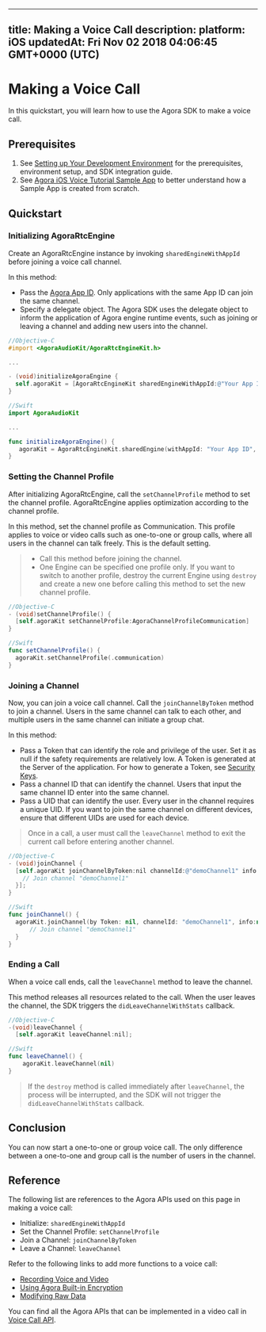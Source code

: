 
---
title: Making a Voice Call
description: 
platform: iOS
updatedAt: Fri Nov 02 2018 04:06:45 GMT+0000 (UTC)
---
# Making a Voice Call
In this quickstart, you will learn how to use the Agora SDK to make a voice call.

## Prerequisites

1. See [Setting up Your Development Environment](../../en/Voice/ios_audio.md) for the prerequisites, environment setup, and SDK integration guide.
2. See [Agora iOS Voice Tutorial Sample App](https://github.com/AgoraIO/Basic-Audio-Call/tree/master/One-to-One-Voice/Agora-iOS-Voice-Tutorial-Swift-1to1) to better understand how a Sample App is created from scratch.

## Quickstart

### Initializing AgoraRtcEngine

Create an AgoraRtcEngine instance by invoking `sharedEngineWithAppId` before joining a voice call channel.

In this method:

- Pass the [Agora App ID](../../en/Voice/ios_audio.md). Only applications with the same App ID can join the same channel.
- Specify a delegate object. The Agora SDK uses the delegate object to inform the application of Agora engine runtime events, such as joining or leaving a channel and adding new users into the channel.

```objective-c
//Objective-C
#import <AgoraAudioKit/AgoraRtcEngineKit.h>

...

- (void)initializeAgoraEngine {
  self.agoraKit = [AgoraRtcEngineKit sharedEngineWithAppId:@"Your App ID" delegate:self];
}
```

```swift
//Swift
import AgoraAudioKit

...

func initializeAgoraEngine() {
   agoraKit = AgoraRtcEngineKit.sharedEngine(withAppId: "Your App ID", delegate: self)
}
```

### Setting the Channel Profile

After initializing AgoraRtcEngine, call the `setChannelProfile` method to set the channel profile. AgoraRtcEngine applies optimization according to the channel profile.

In this method, set the channel profile as Communication. This profile applies to voice or video calls such as one-to-one or group calls, where all users in the channel can talk freely. This is the default setting.

> - Call this method before joining the channel.
> - One Engine can be specified one profile only. If you want to switch to another profile, destroy the current Engine using `destroy` and create a new one before calling this method to set the new channel profile.

```objective-c
//Objective-C
- (void)setChannelProfile() {
  [self.agoraKit setChannelProfile:AgoraChannelProfileCommunication]
}
```

```swift
//Swift
func setChannelProfile() {
  agoraKit.setChannelProfile(.communication)
}
```

### Joining a Channel

Now, you can join a voice call channel. Call the `joinChannelByToken` method to join a channel. Users in the same channel can talk to each other, and multiple users in the same channel can initiate a group chat.

In this method:

- Pass a Token that can identify the role and privilege of the user. Set it as null if the safety requirements are relatively low. A Token is generated at the Server of the application. For how to generate a Token, see [Security Keys](../../en/Agora%20Platform/token.md).
- Pass a channel ID that can identify the channel. Users that input the same channel ID enter into the same channel.
- Pass a UID that can identify the user. Every user in the channel requires a unique UID. If you want to join the same channel on different devices, ensure that different UIDs are used for each device.

> Once in a call, a user must call the `leaveChannel` method to exit the current call before entering another channel.

```objective-c
//Objective-C
- (void)joinChannel {
  [self.agoraKit joinChannelByToken:nil channelId:@"demoChannel1" info:nil uid:0 joinSuccess:^(NSString *channel, NSUInteger uid, NSInteger elapsed) {
    // Join channel "demoChannel1"
  }];
}
```

```swift
//Swift
func joinChannel() {
  agoraKit.joinChannel(by Token: nil, channelId: "demoChannel1", info:nil, uid:0){[weak self] (sid, uid, elapsed) -> Void in
      // Join channel "demoChannel1"
  }
}
```

### Ending a Call

When a voice call ends, call the `leaveChannel` method to leave the channel.

This method releases all resources related to the call. When the user leaves the channel, the SDK triggers the  `didLeaveChannelWithStats` callback.

```objective-c
//Objective-C
-(void)leaveChannel {
  [self.agoraKit leaveChannel:nil];
```

```swift
//Swift
func leaveChannel() {
    agoraKit.leaveChannel(nil)
}
```

> If the `destroy` method is called immediately after `leaveChannel`, the process will be interrupted, and the SDK will not trigger the  `didLeaveChannelWithStats` callback.

## Conclusion

You can now start a one-to-one or group voice call. The only difference between a one-to-one and group call is the number of users in the channel.

## Reference

The following list are references to the Agora APIs used on this page in making a voice call:

- Initialize: `sharedEngineWithAppId`
- Set the Channel Profile: `setChannelProfile`
- Join a Channel: `joinChannelByToken`
- Leave a Channel: `leaveChannel`

Refer to the following links to add more functions to a voice call:

- [Recording Voice and Video](../../en/Recording/recording_voice_video.md)
- [Using Agora Built-in Encryption](../../en/Voice/encryption_ios_agora.md)
- [Modifying Raw Data](../../en/Voice/rawdata_ios.md)

You can find all the Agora APIs that can be implemented in a video call in [Voice Call API](https://docs.agora.io/en/Voice/API%20Reference/oc/index.html).
